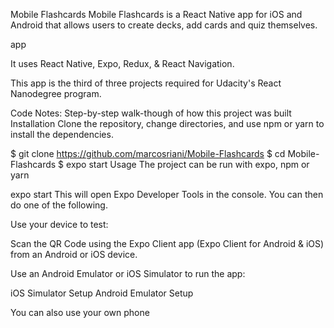 Mobile Flashcards
Mobile Flashcards is a React Native app for iOS and Android that allows users to create decks, add cards and quiz themselves.

app

It uses React Native, Expo, Redux, & React Navigation.

This app is the third of three projects required for Udacity's React Nanodegree program.

Code Notes: Step-by-step walk-though of how this project was built
Installation
Clone the repository, change directories, and use npm or yarn to install the dependencies.

$ git clone https://github.com/marcosriani/Mobile-Flashcards
$ cd Mobile-Flashcards
\$ expo start
Usage
The project can be run with expo, npm or yarn

expo start
This will open Expo Developer Tools in the console. You can then do one of the following.

Use your device to test:

Scan the QR Code using the Expo Client app (Expo Client for Android & iOS) from an Android or iOS device.

Use an Android Emulator or iOS Simulator to run the app:

iOS Simulator Setup
Android Emulator Setup

You can also use your own phone
